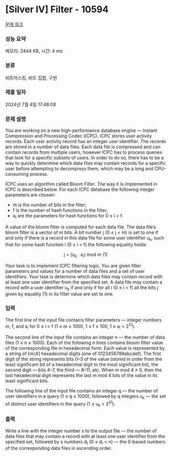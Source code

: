 # [Silver IV] Filter - 10594 

[문제 링크](https://www.acmicpc.net/problem/10594) 

### 성능 요약

메모리: 2444 KB, 시간: 4 ms

### 분류

비트마스킹, 비트 집합, 구현

### 제출 일자

2024년 7월 4일 17:48:08

### 문제 설명

<p>You are working on a new high-performance database engine — Instant Compression and Processing Codec (ICPC). ICPC stores user activity records. Each user activity record has an integer user identifier. The records are stored in a number of data files. Each data file is compressed and can contain records from multiple users, however ICPC has to process queries that look for a specific subsets of users. In order to do so, there has to be a way to quickly determine which data files may contain records for a specific user before attempting to decompress them, which may be a long and CPU-consuming process.</p>

<p>ICPC uses an algorithm called Bloom Filter. The way it is implemented in ICPC is described below. For each ICPC database the following integer parameters are chosen:</p>

<ul>
	<li>m is the number of bits in the filter;</li>
	<li>f is the number of hash functions in the filter;</li>
	<li>a<sub>i</sub> are the parameters for hash functions for 0 ≤ i < f.</li>
</ul>

<p>A value of the bloom filter is computed for each data file. The data file’s bloom filter is a vector of m bits. A bit number j (0 ≤ j < m) is set to one if and only if there is a record in this data file for some user identifier u<sub>k</sub>, such that for some hash function i (0 ≤ i < f) the following equality holds:</p>

<p style="text-align:center">j = (u<sub>k</sub> · a<sub>i</sub>) mod m (1)</p>

<p>Your task is to implement ICPC filtering logic. You are given filter parameters and values for a number of data files and a set of user identifiers. Your task is determine which data files may contain record with at least one user identifier from the specified set. A data file may contain a record with a user identifier u<sub>k</sub> if and only if for all i (0 ≤ i < f) all the bits j given by equality (1) in its filter value are set to one.</p>

### 입력 

 <p>The first line of the input file contains filter parameters — integer numbers m, f, and a<sub>i</sub> for 0 ≤ i < f (1 ≤ m ≤ 1000, 1 ≤ f ≤ 100, 1 ≤ a<sub>i</sub> < 2<sup>31</sup>).</p>

<p>The second line of the input file contains an integer n — the number of data files (1 ≤ n ≤ 1000). Each of the following n lines contains bloom filter value of the corresponding file in hexadecimal form. Each value is represented by a string of ⌈m/4⌉ hexadecimal digits (one of 0123456789abcdef). The first digit of the string represents bits 0–3 of the value (stored in order from the least significant bit of a hexadecimal digit to the most significant bit), the second digit — bits 4–7, the third — 8–11, etc. When m mod 4 ≠ 0, then the last hexadecimal digit represents the last m mod 4 bits of the value in its least significant bits.</p>

<p>The following line of the input file contains an integer q — the number of user identifiers in a query (1 ≤ q ≤ 1000), followed by q integers u<sub>k</sub> — the set of distinct user identifiers in the query (1 ≤ u<sub>k</sub> < 2<sup>31</sup>).</p>

### 출력 

 <p>Write a line with the integer number s to the output file — the number of data files that may contain a record with at least one user identifier from the specified set, followed by s numbers d<sub>t</sub> (0 ≤ d<sub>t</sub> < n) — the 0-based numbers of the corresponding data files in ascending order.</p>

